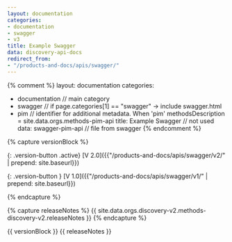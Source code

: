 ```yaml
---
layout: documentation
categories:
- documentation
- swagger
- v3
title: Example Swagger
data: discovery-api-docs
redirect_from:
- "/products-and-docs/apis/swagger/"
---
```


{% comment %}
  layout: documentation
  categories:
  - documentation                   // main category
  - swagger                         // if page.categories[1] == "swagger"  -> include swagger.html
  - pim                             // identifier for additional metadata. When 'pim' methodsDescription = site.data.orgs.methods-pim-api
  title: Example Swagger            // not used
  data: swagger-pim-api             // file from swagger
{% endcomment %}

{% capture versionBlock %}

{: .version-button .active}
[V 2.0]({{"/products-and-docs/apis/swagger/v2/" | prepend: site.baseurl}})

{: .version-button }
[V 1.0]({{"/products-and-docs/apis/swagger/v1/" | prepend: site.baseurl}})

{% endcapture %}



{% capture releaseNotes %}
   {{ site.data.orgs.discovery-v2.methods-discovery-v2.releaseNotes }}
{% endcapture %}

{{ versionBlock }}
{{ releaseNotes }}


